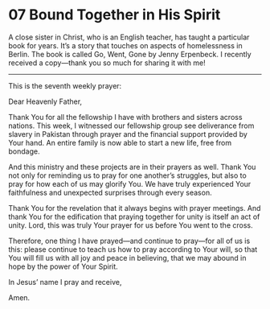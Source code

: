 # 07 Bound Together in His Spirit

A close sister in Christ, who is an English teacher, has taught a particular book for years. It’s a story that touches on aspects of homelessness in Berlin. The book is called Go, Went, Gone by Jenny Erpenbeck. I recently received a copy—thank you so much for sharing it with me! 

---

This is the seventh weekly prayer:

Dear Heavenly Father,

Thank You for all the fellowship I have with brothers and sisters across nations. This week, I witnessed our fellowship group see deliverance from slavery in Pakistan through prayer and the financial support provided by Your hand. An entire family is now able to start a new life, free from bondage.

And this ministry and these projects are in their prayers as well. Thank You not only for reminding us to pray for one another’s struggles, but also to pray for how each of us may glorify You. We have truly experienced Your faithfulness and unexpected surprises through every season.

Thank You for the revelation that it always begins with prayer meetings. And thank You for the edification that praying together for unity is itself an act of unity. Lord, this was truly Your prayer for us before You went to the cross.

Therefore, one thing I have prayed—and continue to pray—for all of us is this: please continue to teach us how to pray according to Your will, so that You will fill us with all joy and peace in believing, that we may abound in hope by the power of Your Spirit.

In Jesus’ name I pray and receive,

Amen.
